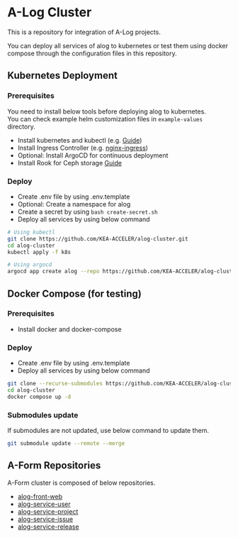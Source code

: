# A-Log Cluster

This is a repository for integration of A-Log projects.

You can deploy all services of alog to kubernetes or test them using docker compose through the configuration files in this repository.

## Kubernetes Deployment

### Prerequisites

You need to install below tools before deploying alog to kubernetes.<br/>
You can check example helm customization files in `example-values` directory.

- Install kubernetes and kubectl (e.g. [Guide](https://kubernetes.io/docs/setup/))
- Install Ingress Controller (e.g. [nginx-ingress](https://kubernetes.github.io/ingress-nginx/deploy/))
- Optional: Install ArgoCD for continuous deployment
- Install Rook for Ceph storage [Guide](https://rook.io/docs/rook/v1.7/ceph-quickstart.htmlhttps://rook.io/docs/rook/v1.11/Getting-Started/quickstart/)

### Deploy

- Create .env file by using .env.template
- Optional: Create a namespace for alog
- Create a secret by using `bash create-secret.sh`
- Deploy all services by using below command
    
```bash
# Using kubectl
git clone https://github.com/KEA-ACCELER/alog-cluster.git
cd alog-cluster
kubectl apply -f k8s

# Using argocd
argocd app create alog --repo https://github.com/KEA-ACCELER/alog-cluster.git --path k8s --dest-server https://kubernetes.default.svc --dest-namespace default
```

## Docker Compose (for testing)

### Prerequisites

- Install docker and docker-compose

### Deploy

- Create .env file by using .env.template
- Deploy all services by using below command

```bash
git clone --recurse-submodules https://github.com/KEA-ACCELER/alog-cluster.git
cd alog-cluster
docker compose up -d
```

### Submodules update

If submodules are not updated, use below command to update them.

```bash
git submodule update --remote --merge
```

## A-Form Repositories

A-Form cluster is composed of below repositories.

- [alog-front-web](https://github.com/KEA-ACCELER/alog-front-web.git)
- [alog-service-user](https://github.com/KEA-ACCELER/alog-service-user.git)
- [alog-service-project](https://github.com/KEA-ACCELER/alog-service-project.git)
- [alog-service-issue](https://github.com/KEA-ACCELER/alog-service-issue.git)
- [alog-service-release](https://github.com/KEA-ACCELER/alog-service-release.git)

